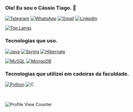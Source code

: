 ### Ola! Eu sou o Cássio Tiago. 👋

[![Telegram](https://img.shields.io/badge/Telegram-2CA5E0?style=for-the-badge&logo=telegram&logoColor=white)](https://t.me/cassiotiago)
[![WhatsApp](https://img.shields.io/badge/WhatsApp-25D366?style=for-the-badge&logo=whatsapp&logoColor=white)](https://api.whatsapp.com/send/?phone=5585987038928&text&type=phone_number&app_absent=0)
[![Gmail](https://img.shields.io/badge/Gmail-D14836?style=for-the-badge&logo=gmail&logoColor=white)](mailto:tiagoholanda2002@edu.unifor.br)
[![Linkedin](https://img.shields.io/badge/LinkedIn-0077B5?style=for-the-badge&logo=linkedin&logoColor=white)](https://www.linkedin.com/in/cassio-tiago-holanda)

[![Top Langs](https://github-readme-stats.vercel.app/api/top-langs/?username=slnntk&layout=compact&theme=synthwave&locale=pt-br)](https://github.com/slnntk/github-readme-stats)

### Tecnologias que uso.

[![Java](https://img.shields.io/badge/Java-ED8B00?style=for-the-badge&logo=openjdk&logoColor=white)](https://github.com/slnntk/Java)
[![Spring](https://img.shields.io/badge/Spring-6DB33F?style=for-the-badge&logo=spring&logoColor=white)](https://github.com/slnntk/Urna)
[![Hibernate](https://img.shields.io/badge/Hibernate-59666C?style=for-the-badge&logo=Hibernate&logoColor=white)](https://github.com/slnntk/Urna)

[![MySQL](https://img.shields.io/badge/MySQL-005C84?style=for-the-badge&logo=mysql&logoColor=white)](https://github.com/slnntk/JDBC/tree/main/src)
[![MongoDB](https://img.shields.io/badge/MongoDB-4EA94B?style=for-the-badge&logo=mongodb&logoColor=white)](https://github.com/slnntk/MongoDB)

### Tecnologias que utilizei em cadeiras da faculdade.
[![Python](https://img.shields.io/badge/Python-14354C?style=for-the-badge&logo=python&logoColor=white)](https://github.com/slnntk/PythonAntigos)
![C](https://img.shields.io/badge/C-00599C?style=for-the-badge&logo=c&logoColor=white)



ㅤ

![Profile View Counter](https://komarev.com/ghpvc/?username=slnntk)
